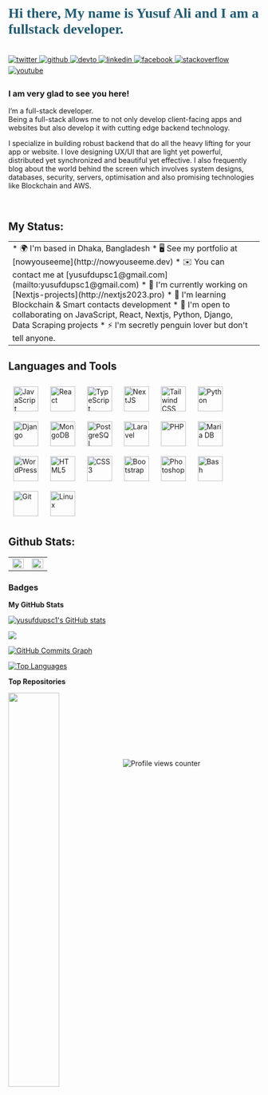 ##
<h1 style="color: rgb(36, 92, 114); font-family: Fira Code">
  Hi there, My name is Yusuf Ali and I am a fullstack developer.
</h1>
<br />

<a href="https://twitter.com/EsrafilSaikot" target="_blank">
  <img
  src=https://img.shields.io/badge/twitter-%2300acee.svg?&style=for-the-badge&logo=twitter&logoColor=white
  alt=twitter style="margin-bottom: 5px;" />
</a>
<a href="https://github.com/yusufdupsc1" target="_blank">
  <img
  src=https://img.shields.io/badge/github-%2324292e.svg?&style=for-the-badge&logo=github&logoColor=white
  alt=github style="margin-bottom: 5px;" />
</a>
<a href="https://dev.to/yusufdupsc1" target="_blank">
  <img
  src=https://img.shields.io/badge/dev.to-%2308090A.svg?&style=for-the-badge&logo=dev.to&logoColor=white
  alt=devto style="margin-bottom: 5px;" />
</a>
<a href="https://linkedin.com/in/yusuf-ali-16b890216/" target="_blank">
  <img
  src=https://img.shields.io/badge/linkedin-%231E77B5.svg?&style=for-the-badge&logo=linkedin&logoColor=white
  alt=linkedin style="margin-bottom: 5px;" />
</a>
<a
  href="https://www.facebook.com/profile.php?id=100007791609164
"
  target="_blank"
>
  <img
  src=https://img.shields.io/badge/facebook-%232E87FB.svg?&style=for-the-badge&logo=facebook&logoColor=white
  alt=facebook style="margin-bottom: 5px;" />
</a>
<a
  href="https://stackoverflow.com/users/https://stackoverflow.com/users/22302835/yusuf-ali"
  target="_blank"
>
  <img
  src=https://img.shields.io/badge/stackoverflow-%23F28032.svg?&style=for-the-badge&logo=stackoverflow&logoColor=white
  alt=stackoverflow style="margin-bottom: 5px;" />
</a>
<a href="https://www.youtube.com/user/Code Wizard" target="_blank">
  <img
  src=https://img.shields.io/badge/youtube-%23EE4831.svg?&style=for-the-badge&logo=youtube&logoColor=white
  alt=youtube style="margin-bottom: 5px;" />
</a>

### I am very glad to see you here! <br />
I’m a full-stack developer. <br />
Being a full-stack allows me to not only develop client-facing apps and websites
but also develop it with cutting edge backend technology. <br />

I specialize in building robust backend that do all the heavy lifting for your
app or website. I love designing UX/UI that are light yet powerful, distributed
yet synchronized and beautiful yet effective. I also frequently blog about the
world behind the screen which involves system designs, databases, security,
servers, optimisation and also promising technologies like Blockchain and AWS.

<br />

## My Status:
<table>
  <tr>
    <td align="top" width="100%">
      * 🌍  I'm based in Dhaka, Bangladesh
      * 🖥️  See my portfolio at [nowyouseeme](http://nowyouseeme.dev)
      * ✉️  You can contact me at [yusufdupsc1@gmail.com](mailto:yusufdupsc1@gmail.com)
      * 🚀  I'm currently working on [Nextjs-projects](http://nextjs2023.pro)
      * 🧠  I'm learning Blockchain & Smart contacts development
      * 🤝  I'm open to collaborating on JavaScript, React, Nextjs, Python, Django, Data Scraping projects
      * ⚡  I'm secretly penguin lover but don't tell anyone.
    </td>
    <td />
  </tr>
</table>

## Languages and Tools
<div>
  <a href="https://www.javascript.com/" target="_blank"
    ><img
      style="margin: 10px"
      src="https://profilinator.rishav.dev/skills-assets/javascript-original.svg"
      alt="JavaScript"
      height="50"
  /></a>
  <a href="https://reactjs.org/" target="_blank"
    ><img
      style="margin: 10px"
      src="https://profilinator.rishav.dev/skills-assets/react-original-wordmark.svg"
      alt="React"
      height="50"
  /></a>
  <a href="https://www.typescriptlang.org/" target="_blank"
    ><img
      style="margin: 10px"
      src="https://profilinator.rishav.dev/skills-assets/typescript-original.svg"
      alt="TypeScript"
      height="50"
  /></a>
  <a href="https://nextjs.org/" target="_blank"
    ><img
      style="margin: 10px"
      src="https://profilinator.rishav.dev/skills-assets/nextjs.png"
      alt="NextJS"
      height="50"
  /></a>
  <a href="https://www.tailwindcss.com/" target="_blank"
    ><img
      style="margin: 10px"
      src="https://profilinator.rishav.dev/skills-assets/tailwindcss.svg"
      alt="Tailwind CSS"
      height="50"
  /></a>
  <a href="https://www.python.org/" target="_blank"
    ><img
      style="margin: 10px"
      src="https://profilinator.rishav.dev/skills-assets/python-original.svg"
      alt="Python"
      height="50"
  /></a>
  <a href="https://www.djangoproject.com/" target="_blank"
    ><img
      style="margin: 10px"
      src="https://profilinator.rishav.dev/skills-assets/django-original.svg"
      alt="Django"
      height="50"
  /></a>
  <a href="https://www.mongodb.com/" target="_blank"
    ><img
      style="margin: 10px"
      src="https://profilinator.rishav.dev/skills-assets/mongodb-original-wordmark.svg"
      alt="MongoDB"
      height="50"
  /></a>
  <a href="https://www.postgresql.org/" target="_blank"
    ><img
      style="margin: 10px"
      src="https://profilinator.rishav.dev/skills-assets/postgresql-original-wordmark.svg"
      alt="PostgreSQL"
      height="50"
  /></a>
  <a href="https://laravel.com/" target="_blank"
    ><img
      style="margin: 10px"
      src="https://profilinator.rishav.dev/skills-assets/laravel-plain-wordmark.svg"
      alt="Laravel"
      height="50"
  /></a>
  <a href="https://www.php.net/" target="_blank"
    ><img
      style="margin: 10px"
      src="https://profilinator.rishav.dev/skills-assets/php-original.svg"
      alt="PHP"
      height="50"
  /></a>
  <a href="https://mariadb.org/" target="_blank"
    ><img
      style="margin: 10px"
      src="https://profilinator.rishav.dev/skills-assets/mariadb.png"
      alt="Maria DB"
      height="50"
  /></a>
  <a href="https://wordpress.com/" target="_blank"
    ><img
      style="margin: 10px"
      src="https://profilinator.rishav.dev/skills-assets/wordpress.png"
      alt="WordPress"
      height="50"
  /></a>
  <a href="https://en.wikipedia.org/wiki/HTML5" target="_blank"
    ><img
      style="margin: 10px"
      src="https://profilinator.rishav.dev/skills-assets/html5-original-wordmark.svg"
      alt="HTML5"
      height="50"
  /></a>
  <a href="https://www.w3schools.com/css/" target="_blank"
    ><img
      style="margin: 10px"
      src="https://profilinator.rishav.dev/skills-assets/css3-original-wordmark.svg"
      alt="CSS3"
      height="50"
  /></a>
  <a href="https://getbootstrap.com/docs/3.4/javascript/" target="_blank"
    ><img
      style="margin: 10px"
      src="https://profilinator.rishav.dev/skills-assets/bootstrap-plain.svg"
      alt="Bootstrap"
      height="50"
  /></a>
  <a href="https://www.adobe.com/in/products/photoshop.html" target="_blank"
    ><img
      style="margin: 10px"
      src="https://profilinator.rishav.dev/skills-assets/photoshop-plain.svg"
      alt="Photoshop"
      height="50"
  /></a>
  <a href="https://www.gnu.org/software/bash/" target="_blank"
    ><img
      style="margin: 10px"
      src="https://profilinator.rishav.dev/skills-assets/gnu_bash-icon.svg"
      alt="Bash"
      height="50"
  /></a>
  <a href="https://github.com/" target="_blank"
    ><img
      style="margin: 10px"
      src="https://profilinator.rishav.dev/skills-assets/git-scm-icon.svg"
      alt="Git"
      height="50"
  /></a>
  <a href="https://www.linux.org/" target="_blank"
    ><img
      style="margin: 10px"
      src="https://profilinator.rishav.dev/skills-assets/linux-original.svg"
      alt="Linux"
      height="50"
  /></a>
</div>



## Github Stats:
<table>
  <tr>
    <td align="top" width="50%">
      <img
        src="https://github-readme-stats.vercel.app/api?username=yusufdupsc1&show_icons=true&count_private=true&hide_border=true"
        align="left"
        style="width: 100%"
      />
    </td>
    <td align="top" width="50%">
      <img
        src="https://github-readme-stats.vercel.app/api/top-langs/?username=yusufdupsc1&hide_border=true&layout=compact"
        align="left"
        style="width: 100%"
      />
    </td>
  </tr>
</table>

### Badges

<b>My GitHub Stats</b>

<a href="http://www.github.com/yusufdupsc1"><img src="https://github-readme-stats.vercel.app/api?username=yusufdupsc1&show_icons=true&hide=&count_private=true&title_color=0891b2&text_color=ffffff&icon_color=0891b2&bg_color=1c1917&hide_border=true&show_icons=true" alt="yusufdupsc1's GitHub stats" /></a>

<a href="http://www.github.com/yusufdupsc1"><img src="https://github-readme-streak-stats.herokuapp.com/?user=yusufdupsc1&stroke=ffffff&background=1c1917&ring=0891b2&fire=0891b2&currStreakNum=ffffff&currStreakLabel=0891b2&sideNums=ffffff&sideLabels=ffffff&dates=ffffff&hide_border=true" /></a>

<a href="http://www.github.com/yusufdupsc1"><img src="https://github-readme-activity-graph.cyclic.app/graph?username=yusufdupsc1&bg_color=1c1917&color=ffffff&line=0891b2&point=ffffff&area_color=1c1917&area=true&hide_border=true&custom_title=GitHub%20Commits%20Graph" alt="GitHub Commits Graph" /></a>

<a href="https://github.com/yusufdupsc1" align="left"><img src="https://github-readme-stats.vercel.app/api/top-langs/?username=yusufdupsc1&langs_count=10&title_color=0891b2&text_color=ffffff&icon_color=0891b2&bg_color=1c1917&hide_border=true&locale=en&custom_title=Top%20%Languages" alt="Top Languages" /></a>

<b>Top Repositories</b>

<div width="100%" align="center"><a href="https://github.com/yusufdupsc1/yusufdupsc1" align="left"><img align="left" width="45%" src="https://github-readme-stats.vercel.app/api/pin/?username=yusufdupsc1&repo=yusufdupsc1&title_color=0891b2&text_color=ffffff&icon_color=0891b2&bg_color=1c1917&hide_border=true&locale=en" /></a></div><br /><br /><br /><br /><br /><br /><br />

![Profile views
counter](https://komarev.com/ghpvc/?username=yusufdupsc1&&style=flat-square)
